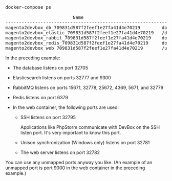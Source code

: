 <div markdown="1">

<pre class="no-copy">
docker-compose ps

                         Name                                        Command               State                                                 Ports                                              
----------------------------------------------------------------------------------------------------------------------------------------------------------------------------------------------------
magento2devbox_db_709831d587f2feef1e27fa41d4e70219        docker-entrypoint.sh mysqld      Up      0.0.0.0:32780->3306/tcp                                                                          
magento2devbox_elastic_709831d587f2feef1e27fa41d4e70219   /docker-entrypoint.sh elas ...   Up      0.0.0.0:32777->9200/tcp, 9300/tcp                                                                
magento2devbox_rabbit_709831d587f2feef1e27fa41d4e70219    docker-entrypoint.sh rabbi ...   Up      15671/tcp, 0.0.0.0:32778->15672/tcp, 25672/tcp, 4369/tcp, 5671/tcp, 0.0.0.0:32779->5672/tcp      
magento2devbox_redis_709831d587f2feef1e27fa41d4e70219     docker-entrypoint.sh redis ...   Up      6379/tcp                                                                                         
magento2devbox_web_709831d587f2feef1e27fa41d4e70219       /usr/local/bin/entrypoint.sh     Up      22/tcp, 0.0.0.0:22->32705/tcp, 44100/tcp, 0.0.0.0:32781->5000/tcp, 0.0.0.0:32782->80/tcp, 9000/tcp</pre>

In the preceding example:

*	The database listens on port 32705
*	Elasticsearch listens on ports 32777 and 9300
*	RabbitMQ listens on ports 15671, 32778, 25672, 4369, 5671, and 32779
*	Redis listens on port 6379
*	In the web container, the following ports are used:

	*	SSH listens on port 32795
	
		Applications like PhpStorm communicate with DevBox on the SSH listen port. It's very important to know this port.
	*	Unison synchronization (Windows only) listens on port 32781
	*	The web server listens on port 32782

<div class="bs-callout bs-callout-info" id="info" markdown="1">
You can use any unmapped ports anyway you like. (An example of an unmapped port is port 9000 in the web container in the preceding example.)
</div>
